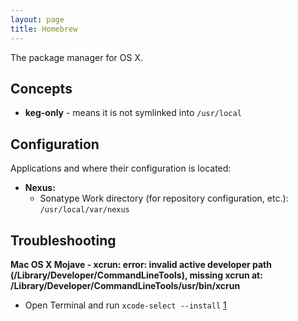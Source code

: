 ```yaml
---
layout: page
title: Homebrew
---
```


The package manager for OS X.

## Concepts

- **keg-only** - means it is not symlinked into `/usr/local`

## Configuration

Applications and where their configuration is located:

- **Nexus:**
    - Sonatype Work directory (for repository configuration, etc.): `/usr/local/var/nexus`

## Troubleshooting

**Mac OS X Mojave - xcrun: error: invalid active developer path (/Library/Developer/CommandLineTools), missing xcrun at: /Library/Developer/CommandLineTools/usr/bin/xcrun**

- Open Terminal and run `xcode-select --install` [1][1]


[1]: https://apple.stackexchange.com/questions/254380/macos-mojave-invalid-active-developer-path


